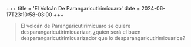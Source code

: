 +++
title = 'El Volcán De Parangaricutirimícuaro'
date = 2024-06-17T23:10:58-03:00
+++

> El volcán de Parangaricutirimícuaro se quiere desparangaricutirimicuarizar, ¿quién será el buen desparangaricutirimicuarizador que lo desparangaricutirimicuarice?

<!--more-->
